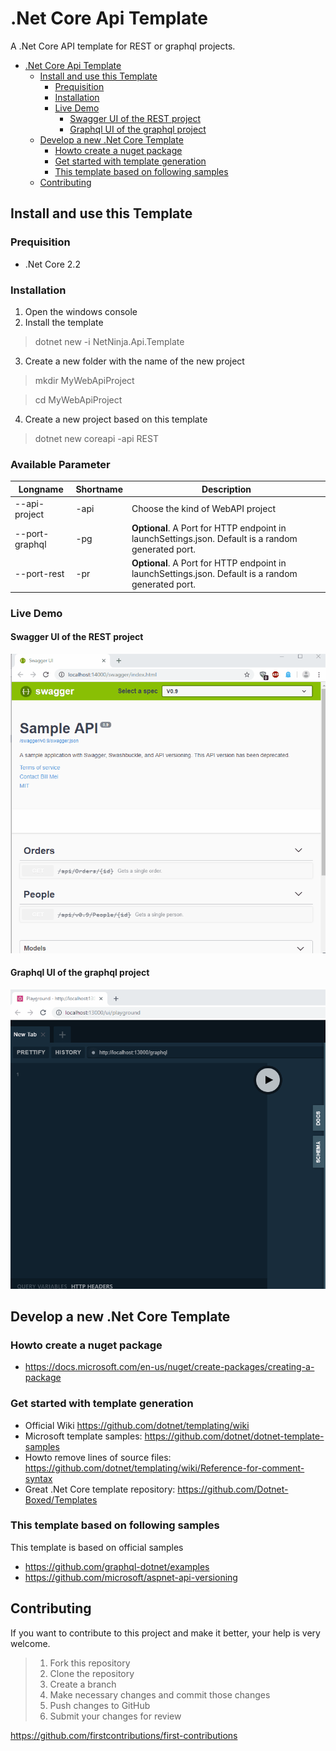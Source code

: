 # .Net Core Api Template
A .Net Core API template for REST or graphql projects.

- [.Net Core Api Template](#Net-Core-Api-Template)
  - [Install and use this Template](#Install-and-use-this-Template)
    - [Prequisition](#Prequisition)
    - [Installation](#Installation)
    - [Live Demo](#Live-Demo)
      - [Swagger UI of the REST project](#Swagger-UI-of-the-REST-project)
      - [Graphql UI of the graphql project](#Graphql-UI-of-the-graphql-project)
  - [Develop a new .Net Core Template](#Develop-a-new-Net-Core-Template)
    - [Howto create a nuget package](#Howto-create-a-nuget-package)
    - [Get started with template generation](#Get-started-with-template-generation)
    - [This template based on following samples](#This-template-based-on-following-samples)
  - [Contributing](#Contributing)

## Install and use this Template 

### Prequisition 

* .Net Core 2.2


### Installation
 
1. Open the windows console
2. Install the template
>  dotnet new -i NetNinja.Api.Template

3. Create a new folder with the name of the new project

> mkdir MyWebApiProject

> cd MyWebApiProject

4. Create a new project based on this template

> dotnet new coreapi -api REST 

 ### Available Parameter

Longname      |Shortname     | Description  
 -------------| -------------|-------------
 --api-project| -api         | Choose the kind of WebAPI project 
  --port-graphql | -pg         | **Optional**. A Port for HTTP endpoint in launchSettings.json. Default is a random generated port.
   --port-rest | -pr         | **Optional**. A Port for HTTP endpoint in launchSettings.json. Default is a random generated port.

### Live Demo

#### Swagger UI of the REST project
![Swagger Demo](/Images/swagger-demo.gif)


#### Graphql UI of the graphql project
![Graphql Demo](/Images/graphql-demo.gif)


## Develop a new .Net Core Template

### Howto create a nuget package
* https://docs.microsoft.com/en-us/nuget/create-packages/creating-a-package

### Get started with template generation

* Official Wiki https://github.com/dotnet/templating/wiki
* Microsoft template samples: https://github.com/dotnet/dotnet-template-samples
* Howto remove lines of source files: https://github.com/dotnet/templating/wiki/Reference-for-comment-syntax
* Great .Net Core template repository: https://github.com/Dotnet-Boxed/Templates
 
### This template based on following samples
 
 This template is based on official samples
 * https://github.com/graphql-dotnet/examples
 * https://github.com/microsoft/aspnet-api-versioning
 

## Contributing
If you want to contribute to this project and make it better, your help is very welcome.

>1. Fork this repository
>2. Clone the repository
>3. Create a branch
>4. Make necessary changes and commit those changes
>5. Push changes to GitHub
>6. Submit your changes for review

https://github.com/firstcontributions/first-contributions